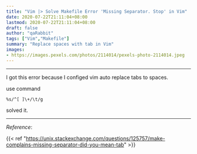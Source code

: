 ```yaml
---
title: "Vim |> Solve Makefile Error 'Missing Separator. Stop' in Vim"
date: 2020-07-22T21:11:04+08:00
lastmod: 2020-07-22T21:11:04+08:00
draft: false
author: "qaRabbit"
tags: ["Vim","Makefile"]
summary: "Replace spaces with tab in Vim"
images: 
- https://images.pexels.com/photos/2114014/pexels-photo-2114014.jpeg
---
```


<hr>


I got this error because I configed vim auto replace tabs to spaces.

use command 

`%s/^[ ]\+/\t/g`

solved it.

<!-- {{<highlight zsh>}}
{{</highlight>}} -->

<hr>

*Reference*:

{{< ref 
"https://unix.stackexchange.com/questions/125757/make-complains-missing-separator-did-you-mean-tab"
\>}}
